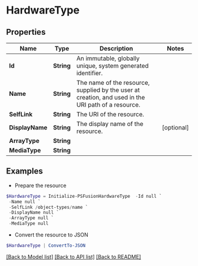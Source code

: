 # HardwareType
## Properties

Name | Type | Description | Notes
------------ | ------------- | ------------- | -------------
**Id** | **String** | An immutable, globally unique, system generated identifier. | 
**Name** | **String** | The name of the resource, supplied by the user at creation, and used in the URI path of a resource. | 
**SelfLink** | **String** | The URI of the resource. | 
**DisplayName** | **String** | The display name of the resource. | [optional] 
**ArrayType** | **String** |  | 
**MediaType** | **String** |  | 

## Examples

- Prepare the resource
```powershell
$HardwareType = Initialize-PSFusionHardwareType  -Id null `
 -Name null `
 -SelfLink /object-types/name `
 -DisplayName null `
 -ArrayType null `
 -MediaType null
```

- Convert the resource to JSON
```powershell
$HardwareType | ConvertTo-JSON
```

[[Back to Model list]](../README.md#documentation-for-models) [[Back to API list]](../README.md#documentation-for-api-endpoints) [[Back to README]](../README.md)

